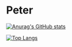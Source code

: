 # Peter
[![Anurag's GitHub stats](https://github-readme-stats.vercel.app/api?username=Potriashka&show_icons=true&theme=radical&border_radius=10)](https://github.com/anuraghazra/github-readme-stats)

[![Top Langs](https://github-readme-stats.vercel.app/api/top-langs/?username=Potriashka&layout=compact&show_icons=true&theme=radical&border_radius=10)](https://github.com/Potriashka/Peter)
